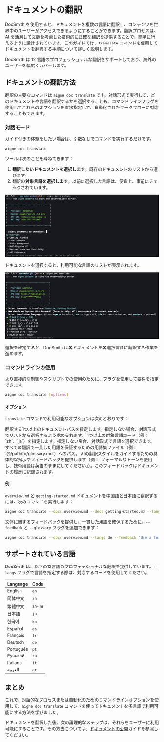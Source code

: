 # ドキュメントの翻訳

DocSmith を使用すると、ドキュメントを複数の言語に翻訳し、コンテンツを世界中のユーザーがアクセスできるようにすることができます。翻訳プロセスは、AI を活用して文脈を考慮した技術的に正確な翻訳を提供することで、簡単に行えるように設計されています。このガイドでは、`translate` コマンドを使用してドキュメントを翻訳する手順について詳しく説明します。

DocSmith は 12 言語のプロフェッショナルな翻訳をサポートしており、海外のユーザーを幅広くカバーします。

## ドキュメントの翻訳方法

翻訳の主要なコマンドは `aigne doc translate` です。対話形式で実行して、どのドキュメントや言語を翻訳するかを選択することも、コマンドラインフラグを使用してこれらのオプションを直接指定して、自動化されたワークフローに対応することもできます。

### 対話モード

ガイド付きの体験をしたい場合は、引数なしでコマンドを実行するだけです。

```bash
aigne doc translate
```

ツールは次のことを尋ねてきます：
1.  **翻訳したいドキュメントを選択します**。既存のドキュメントのリストから選びます。
2.  翻訳の**対象言語を選択します**。以前に選択した言語は、便宜上、事前にチェックされています。

![translate コマンドの実行](../assets/screenshots/doc-translate.png)

ドキュメントを選択すると、利用可能な言語のリストが表示されます。

![翻訳言語の選択](../assets/screenshots/doc-translate-langs.png)

選択を確定すると、DocSmith は各ドキュメントを各選択言語に翻訳する作業を進めます。

### コマンドラインの使用

より直接的な制御やスクリプトでの使用のために、フラグを使用して要件を指定できます。

```bash
aigne doc translate [options]
```

#### オプション

`translate` コマンドで利用可能なオプションは次のとおりです：

<x-field-group>
  <x-field data-name="--docs" data-type="array" data-required="false">
    <x-field-desc markdown>翻訳する1つ以上のドキュメントパスを指定します。指定しない場合、対話形式でリストから選択するよう求められます。</x-field-desc>
  </x-field>
  <x-field data-name="--langs" data-type="array" data-required="false">
    <x-field-desc markdown>1つ以上の対象言語コード（例：`zh`、`ja`）を指定します。指定しない場合、対話形式で言語を選択できます。</x-field-desc>
  </x-field>
  <x-field data-name="--glossary" data-type="string" data-required="false">
    <x-field-desc markdown>すべての翻訳で一貫した用語を保証するための用語集ファイル（例：`@/path/to/glossary.md`）へのパス。</x-field-desc>
  </x-field>
  <x-field data-name="--feedback" data-type="string" data-required="false">
    <x-field-desc markdown>AIの翻訳スタイルをガイドするための具体的な指示やフィードバックを提供します（例：「フォーマルなトーンを使用し、技術用語は英語のままにしてください」）。このフィードバックはドキュメントの履歴に記録されます。</x-field-desc>
  </x-field>
</x-field-group>

#### 例

`overview.md` と `getting-started.md` ドキュメントを中国語と日本語に翻訳するには、次のコマンドを実行します：

```bash
aigne doc translate --docs overview.md --docs getting-started.md --langs zh ja
```

文体に関するフィードバックを提供し、一貫した用語を確保するために、`--feedback` と `--glossary` フラグを追加できます：

```bash
aigne doc translate --docs overview.md --langs de --feedback "Use a formal tone" --glossary @/path/to/glossary.md
```

## サポートされている言語

DocSmith は、以下の12言語のプロフェッショナルな翻訳を提供しています。`--langs` フラグで言語を指定する際は、対応するコードを使用してください。

| Language | Code |
|---|---|
| English | `en` |
| 简体中文 | `zh` |
| 繁體中文 | `zh-TW` |
| 日本語 | `ja` |
| 한국어 | `ko` |
| Español | `es` |
| Français | `fr` |
| Deutsch | `de` |
| Português | `pt` |
| Русский | `ru` |
| Italiano | `it` |
| العربية | `ar` |

## まとめ

これで、対話的なプロセスまたは自動化のためのコマンドラインオプションを使用して、`aigne doc translate` コマンドを使ってドキュメントを多言語で利用可能にする方法を学びました。

ドキュメントを翻訳した後、次の論理的なステップは、それらをユーザーに利用可能にすることです。その方法については、[ドキュメントの公開](./guides-publishing-your-docs.md)ガイドを参照してください。